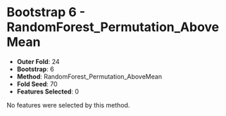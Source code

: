 # Bootstrap 6 - RandomForest_Permutation_AboveMean

- **Outer Fold**: 24
- **Bootstrap**: 6
- **Method**: RandomForest_Permutation_AboveMean
- **Fold Seed**: 70
- **Features Selected**: 0

No features were selected by this method.
